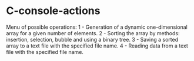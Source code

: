 # C-console-actions
Menu of possible operations: 1 - Generation of a dynamic one-dimensional array for a given number of elements. 2 - Sorting the array by methods: insertion, selection, bubble and using a binary tree. 3 - Saving a sorted array to a text file with the specified file name. 4 - Reading data from a text file with the specified file name.
